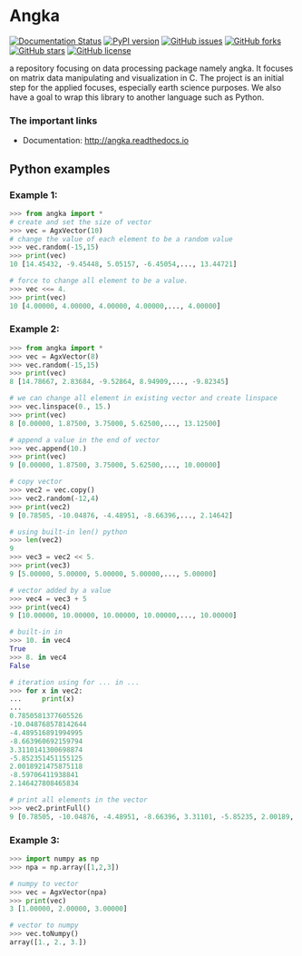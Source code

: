 # Angka

[![Documentation Status](https://readthedocs.org/projects/angka/badge/?version=latest)](https://angka.readthedocs.io/en/latest/?badge=latest)
[![PyPI version](https://badge.fury.io/py/angka.svg)](https://badge.fury.io/py/angka)
[![GitHub issues](https://img.shields.io/github/issues/yudhastyawan/angka)](https://github.com/yudhastyawan/angka/issues)
[![GitHub forks](https://img.shields.io/github/forks/yudhastyawan/angka)](https://github.com/yudhastyawan/angka/network)
[![GitHub stars](https://img.shields.io/github/stars/yudhastyawan/angka)](https://github.com/yudhastyawan/angka/stargazers)
[![GitHub license](https://img.shields.io/github/license/yudhastyawan/angka)](https://github.com/yudhastyawan/angka/blob/main/LICENSE)

a repository focusing on data processing package namely angka. 
It focuses on matrix data manipulating and visualization in C.
The project is an initial step for the applied focuses, especially
earth science purposes. We also have a goal to wrap this library to
another language such as Python.

### The important links

- Documentation: http://angka.readthedocs.io

## Python examples

### Example 1:
```python
>>> from angka import *
# create and set the size of vector
>>> vec = AgxVector(10)
# change the value of each element to be a random value
>>> vec.random(-15,15)
>>> print(vec)
10 [14.45432, -9.45448, 5.05157, -6.45054,..., 13.44721]

# force to change all element to be a value.
>>> vec <<= 4.
>>> print(vec) 
10 [4.00000, 4.00000, 4.00000, 4.00000,..., 4.00000]
```

### Example 2:
```python
>>> from angka import * 
>>> vec = AgxVector(8)  
>>> vec.random(-15,15)  
>>> print(vec)          
8 [14.78667, 2.83684, -9.52864, 8.94909,..., -9.82345]

# we can change all element in existing vector and create linspace
>>> vec.linspace(0., 15.)
>>> print(vec)
8 [0.00000, 1.87500, 3.75000, 5.62500,..., 13.12500]

# append a value in the end of vector
>>> vec.append(10.)
>>> print(vec)      
9 [0.00000, 1.87500, 3.75000, 5.62500,..., 10.00000]

# copy vector
>>> vec2 = vec.copy()
>>> vec2.random(-12,4)
>>> print(vec2)
9 [0.78505, -10.04876, -4.48951, -8.66396,..., 2.14642]

# using built-in len() python
>>> len(vec2)
9
>>> vec3 = vec2 << 5.
>>> print(vec3)
9 [5.00000, 5.00000, 5.00000, 5.00000,..., 5.00000]

# vector added by a value
>>> vec4 = vec3 + 5  
>>> print(vec4)     
9 [10.00000, 10.00000, 10.00000, 10.00000,..., 10.00000]

# built-in in
>>> 10. in vec4 
True
>>> 8. in vec4  
False

# iteration using for ... in ...
>>> for x in vec2:
...     print(x)
... 
0.7850581377605526
-10.048768578142644
-4.489516891994995
-8.663960692159794
3.3110141300698874
-5.852351451155125
2.0018921475875118
-8.59706411938841
2.146427808465834

# print all elements in the vector
>>> vec2.printFull()
9 [0.78505, -10.04876, -4.48951, -8.66396, 3.31101, -5.85235, 2.00189, -8.59706, 2.14642]
```

### Example 3:
```python
>>> import numpy as np
>>> npa = np.array([1,2,3]) 

# numpy to vector
>>> vec = AgxVector(npa)
>>> print(vec)
3 [1.00000, 2.00000, 3.00000]

# vector to numpy
>>> vec.toNumpy()
array([1., 2., 3.])
```